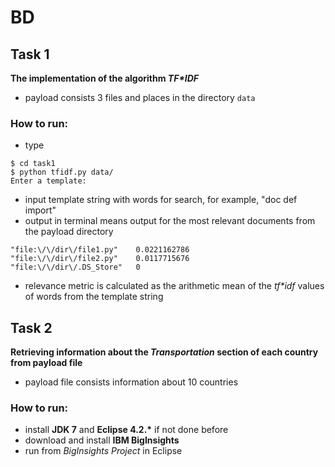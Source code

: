 # BD

## Task 1

<strong>The implementation of the algorithm <em>TF*IDF</em></strong>

* payload consists 3 files and places in the directory `data`

### How to run:
* type
```
$ cd task1
$ python tfidf.py data/
Enter a template: 
```
* input template string with words for search, for example, "doc def import"
* output in terminal means output for the most relevant documents from the payload directory
```
"file:\/\/dir\/file1.py"	0.0221162786
"file:\/\/dir\/file2.py"	0.0117715676
"file:\/\/dir\/.DS_Store"	0
```
* relevance metric is calculated as the arithmetic mean of the <em>tf*idf</em> values of words from the template string
   
## Task 2

<strong>Retrieving information about the <em>Transportation</em> section of each country from payload file</strong>

* payload file consists information about 10 countries

### How to run:
* install <strong>JDK 7</strong> and <strong>Eclipse 4.2.*</strong> if not done before
* download and install <strong>IBM BigInsights</strong>
* run from <em>BigInsights Project</em> in Eclipse
